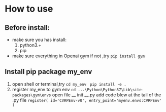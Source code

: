 # How to use

## Before install:
* make sure you has install:
    1. python3.+ 
    2. pip
* make sure everything in Openai gym
if not ,try
` pip install gym `

## Install pip package my_env
1. open shell or terminal,try
` cd my_env `
` pip install -e .`
2. register my_env to gym env
`cd ...\Python\Python37\Lib\site-packages\gym\envs`
open file __ init __.py
add code blew at the tail of the .py file
`register(
    id='CVRPEnv-v0',
    entry_point='myenv.envs:CVRPEnv'
)`
